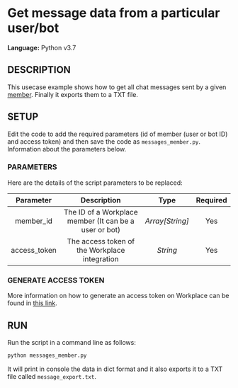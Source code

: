 # Get message data from a particular user/bot
  
**Language:** Python v3.7

## DESCRIPTION
This usecase example shows how to get all chat messages sent by a given [member](https://developers.facebook.com/docs/workplace/reference/graph-api/member). Finally it exports them to a TXT file.

## SETUP
Edit the code to add the required parameters (id of member (user or bot ID) and access token) and then save the code as `messages_member.py`. Information about the parameters below.

### PARAMETERS
Here are the details of the script parameters to be replaced:

   | Parameter         | Description                                                |  Type           |  Required    | 
   |:-----------------:|:----------------------------------------------------------:|:---------------:|:------------:|
   | member_id         |  The ID of a Workplace member (It can be a user or bot)                                     | _Array[String]_ | Yes          |
   | access_token      |  The access token of the Workplace integration             | _String_ | Yes |

### GENERATE ACCESS TOKEN
More information on how to generate an access token on Workplace can be found in [this link](https://developers.facebook.com/docs/workplace/custom-integrations-new/).

## RUN

Run the script in a command line as follows:

```python
python messages_member.py
```

It will print in console the data in dict format and it also exports it to a TXT file called `message_export.txt`.
